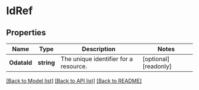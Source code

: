 # IdRef

## Properties

Name | Type | Description | Notes
------------ | ------------- | ------------- | -------------
**OdataId** | **string** | The unique identifier for a resource. | [optional] [readonly] 

[[Back to Model list]](../README.md#documentation-for-models) [[Back to API list]](../README.md#documentation-for-api-endpoints) [[Back to README]](../README.md)


